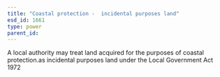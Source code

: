 ```yaml
---
title: "Coastal protection -  incidental purposes land"
esd_id: 1661
type: power
parent_id:  
---
```


A local authority may treat land acquired for the purposes of coastal protection.as incidental purposes land under the Local Government Act 1972 


